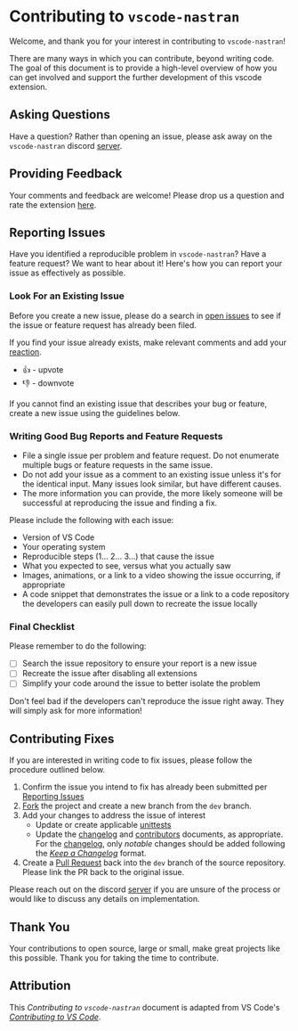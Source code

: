 # Contributing to **`vscode-nastran`**

Welcome, and thank you for your interest in contributing to `vscode-nastran`!

There are many ways in which you can contribute, beyond writing code. The goal of this document is to provide a high-level overview of how you can get involved and support the further development of this vscode extension.

## Asking Questions

Have a question? Rather than opening an issue, please ask away on the `vscode-nastran` discord [server](https://discord.gg/vVwDVUF3w5).

## Providing Feedback

Your comments and feedback are welcome! Please drop us a question and rate the extension [here](https://marketplace.visualstudio.com/items?itemName=mbakke.vscode-nastran&ssr=false#review-details).

## Reporting Issues

Have you identified a reproducible problem in `vscode-nastran`? Have a feature request? We want to hear about it! Here's how you can report your issue as effectively as possible.

### Look For an Existing Issue

Before you create a new issue, please do a search in [open issues](https://github.com/dmarc3/vscode-nastran/issues) to see if the issue or feature request has already been filed.

If you find your issue already exists, make relevant comments and add your [reaction](https://github.com/blog/2119-add-reactions-to-pull-requests-issues-and-comments).

* 👍 - upvote
* 👎 - downvote

If you cannot find an existing issue that describes your bug or feature, create a new issue using the guidelines below.

### Writing Good Bug Reports and Feature Requests

* File a single issue per problem and feature request. Do not enumerate multiple bugs or feature requests in the same issue.
* Do not add your issue as a comment to an existing issue unless it's for the identical input. Many issues look similar, but have different causes.
* The more information you can provide, the more likely someone will be successful at reproducing the issue and finding a fix.

Please include the following with each issue:

* Version of VS Code
* Your operating system
* Reproducible steps (1... 2... 3...) that cause the issue
* What you expected to see, versus what you actually saw
* Images, animations, or a link to a video showing the issue occurring, if appropriate
* A code snippet that demonstrates the issue or a link to a code repository the developers can easily pull down to recreate the issue locally

### Final Checklist

Please remember to do the following:

* [ ] Search the issue repository to ensure your report is a new issue
* [ ] Recreate the issue after disabling all extensions
* [ ] Simplify your code around the issue to better isolate the problem

Don't feel bad if the developers can't reproduce the issue right away. They will simply ask for more information!

## Contributing Fixes

If you are interested in writing code to fix issues, please follow the procedure outlined below.

1. Confirm the issue you intend to fix has already been submitted per [Reporting Issues](#reporting-issues)
2. [Fork](https://docs.github.com/en/get-started/quickstart/fork-a-repo) the project and create a new branch from the `dev` branch.
3. Add your changes to address the issue of interest
    * Update or create applicable [unittests](https://github.com/dmarc3/vscode-nastran/tree/main/tests)
    * Update the [changelog] and [contributors] documents, as appropriate. For the [changelog], only _notable_ changes should be added following the _[Keep a Changelog][keepachangelog]_ format.
4. Create a [Pull Request](https://docs.github.com/en/pull-requests/collaborating-with-pull-requests/proposing-changes-to-your-work-with-pull-requests/creating-a-pull-request-from-a-fork) back into the `dev` branch of the source repository. Please link the PR back to the original issue.

Please reach out on the discord [server](https://discord.gg/vVwDVUF3w5) if you are unsure of the process or would like to discuss any details on implementation.

## Thank You

Your contributions to open source, large or small, make great projects like this possible. Thank you for taking the time to contribute.

## Attribution

This _Contributing to `vscode-nastran`_ document is adapted from VS Code's _[Contributing to VS Code](https://github.com/Microsoft/vscode/blob/master/CONTRIBUTING.md)_.

[changelog]: https://github.com/dmarc3/vscode-nastran/blob/main/CHANGELOG.md
[contributors]: https://github.com/dmarc3/vscode-nastran/blob/main/CONTRIBUTORS.md
[keepachangelog]: https://keepachangelog.com/en/1.0.0/
